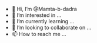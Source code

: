 - 👋 Hi, I’m @Mamta-b-dadra
- 👀 I’m interested in ...
- 🌱 I’m currently learning ...
- 💞️ I’m looking to collaborate on ...
- 📫 How to reach me ...

<!---
Mamta-b-dadra/Mamta-b-dadra is a ✨ special ✨ repository because its `README.md` (this file) appears on your GitHub profile.
You can click the Preview link to take a look at your changes.
--->
